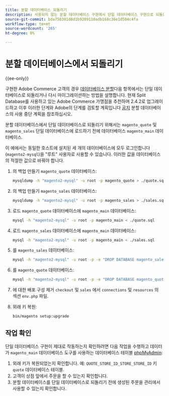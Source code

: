 ```yaml
---
title: 분할 데이터베이스 되돌리기
description: 사용되지 않는 분할 데이터베이스 구현에서 단일 데이터베이스 구현으로 되돌립니다.
source-git-commit: bda758381d8d1b9209110adb168c36e1d504c4fa
workflow-type: tm+mt
source-wordcount: '265'
ht-degree: 0%

---
```



# 분할 데이터베이스에서 되돌리기

{{ee-only}}

구현한 Adobe Commerce 고객의 경우 [데이터베이스 분할](multi-master.md)다음 항목에서는 단일 데이터베이스로 되돌리거나 다시 마이그레이션하는 방법을 설명합니다. 현재 Split Database를 사용하고 있는 Adobe Commerce 가맹점을 추천하며 2.4.2로 업그레이드하고 이후 이러한 단계와 Adobe의 단계를 검토할 계획입니다 [공지](https://community.magento.com/t5/Magento-DevBlog/Deprecation-of-Split-Database-in-Magento-Commerce/ba-p/465187) 분할 데이터베이스의 사용 중단 계획을 참조하십시오.

분할 데이터베이스에서 단일 데이터베이스로 되돌리기 위해서는 `magento_quote` 및 `magento_sales` 단일 데이터베이스에 로드하기 전에 데이터베이스 `magento_main` 데이터베이스.

이 예에서는 동일한 호스트에 설치된 세 개의 데이터베이스에 모두 로그인합니다(`magento2-mysql`)을 &quot;루트&quot; 사용자로 사용할 수 있습니다. 이러한 값을 데이터베이스의 적절한 값으로 바꿔야 합니다.

1. 의 백업 만들기 `magento_quote` 데이터베이스:

   ```bash
   mysqldump -h "magento2-mysql" -u root -p magento_quote > ./quote.sql
   ```

1. 의 백업 만들기 `magento_sales` 데이터베이스:

   ```bash
   mysqldump -h "magento2-mysql" -u root -p magento_sales > ./sales.sql
   ```

1. 로드 `magento_quote` 데이터베이스에 `magento_main` 데이터베이스:

   ```bash
   mysql -h "magento2-mysql" -u root -p magento_main < ./quote.sql
   ```

1. 로드 `magento_sales` 데이터베이스에 `magento_main` 데이터베이스:

   ```bash
   mysql -h "magento2-mysql" -u root -p magento_main < ./sales.sql
   ```

1. 를 `magento_sales` 데이터베이스:

   ```bash
   mysql -h "magento2-mysql" -u root -p -e "DROP DATABASE magento_sales;"
   ```

1. 를 `magento_quote` 데이터베이스:

   ```bash
   mysql -h "magento2-mysql" -u root -p -e "DROP DATABASE magento_quote;"
   ```

1. 에 대한 배포 구성 제거 `checkout` 및 `sales` 에서 `connections` 및 `resources` 의 섹션 `env.php` 파일.
1. 외래 키 복원:

   ```bash
   bin/magento setup:upgrade
   ```

## 작업 확인

단일 데이터베이스 구현이 제대로 작동하는지 확인하려면 다음 작업을 수행하고 데이터가 `magento_main` 데이터베이스 도구를 사용하는 데이터베이스 테이블 [phpMyAdmin](https://devdocs.magento.com/guides/v2.4/install-gde/prereq/optional.html#install-optional-phpmyadmin):

1. 외래 키가 복원되었는지 확인합니다. 예: `QUOTE_STORE_ID_STORE_STORE_ID` 키 `quote` 데이터베이스 테이블.
1. 고객이 상점 앞에서 주문을 할 수 있는지 확인합니다.
1. 분할 데이터베이스를 단일 데이터베이스로 되돌리기 전에 생성된 주문을 관리에서 사용할 수 있는지 확인합니다.
